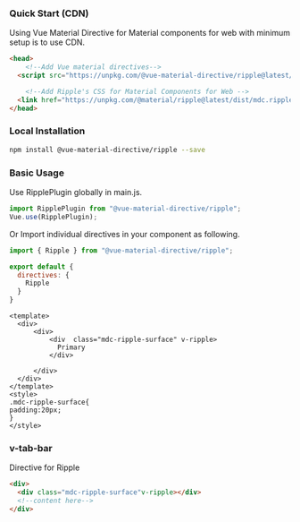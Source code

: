 ### Quick Start (CDN) 
Using Vue Material Directive for Material components for web with minimum setup is to use CDN.

```html static
<head>
    <!--Add Vue material directives-->
  <script src="https://unpkg.com/@vue-material-directive/ripple@latest/dist/index.umd.min.js"></script>

    <!--Add Ripple's CSS for Material Components for Web -->
  <link href="https://unpkg.com/@material/ripple@latest/dist/mdc.ripple.min.css" rel="stylesheet">
</head>
```


### Local Installation
```bash
npm install @vue-material-directive/ripple --save
```

### Basic Usage

Use RipplePlugin globally in main.js. 

```javascript
import RipplePlugin from "@vue-material-directive/ripple";
Vue.use(RipplePlugin);
```

Or Import individual directives in your component as following.

```javascript
import { Ripple } from "@vue-material-directive/ripple";

export default {
  directives: {
    Ripple
  }
}
```

```vue
<template>
  <div>
      <div>
          <div  class="mdc-ripple-surface" v-ripple>
            Primary
          </div>
          
      </div>      
  </div>
</template>
<style>
.mdc-ripple-surface{
padding:20px;
}
</style>
```



### v-tab-bar
Directive for Ripple

```html static
<div>
  <div class="mdc-ripple-surface"v-ripple></div>
  <!--content here-->
</div>
```